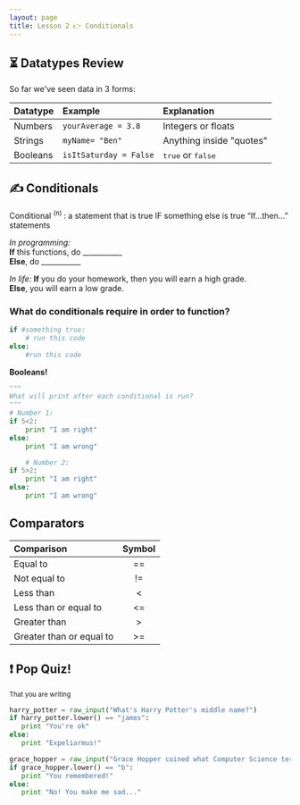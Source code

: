 ```yaml
---
layout: page
title: Lesson 2 👉 Conditionals
---
```


## ⏳ Datatypes Review
So far we've seen data in 3 forms:

| Datatype | Example                | Explanation                         |
|:---------|:-----------------------|:------------------------------------|
| Numbers  | `yourAverage = 3.8`    | Integers or floats                  |
| Strings  | `myName= "Ben"`        | Anything inside "quotes"            |
| Booleans | `isItSaturday = False` | <kbd>true</kbd> or <kbd>false</kbd> |

## ✍ Conditionals
Conditional <sup>(n) </sup>: a statement that is true IF something else is true
“If…then…” statements

_In programming:_    
**If** this functions, do ___________    
**Else**, do ___________

_In life:_
**If** you do your homework, then you will earn a high grade.    
**Else**, you will earn a low grade.

### What do conditionals require in order to function?

```python
if #something true:
    # run this code
else:
    #run this code
```

**Booleans!**

```python
"""
What will print after each conditional is run?
"""
# Number 1:
if 5<2:
    print "I am right"
else:
    print "I am wrong"

    # Number 2:
if 5>2:
    print "I am right"
else:
    print "I am wrong"
```


## Comparators

| Comparison               | Symbol |
|:-------------------------|:------:|
| Equal to                 |   ==   |
| Not equal to             |   !=   |
| Less than                |   <    |
| Less than or equal to    |   <=   |
| Greater than             |   >    |
| Greater than or equal to |   >=   |

## ❗ Pop Quiz!
<small>That you are writing</small>

```python
harry_potter = raw_input("What's Harry Potter's middle name?")
if harry_potter.lower() == "james":
   print "You're ok"
else:
   print "Expeliarmus!"

grace_hopper = raw_input("Grace Hopper coined what Computer Science term? A) Byte, B) Bug, C) Iterate, D) Function")
if grace_hopper.lower() == "b":
   print "You remembered!"
else:
   print "No! You make me sad..."
```
